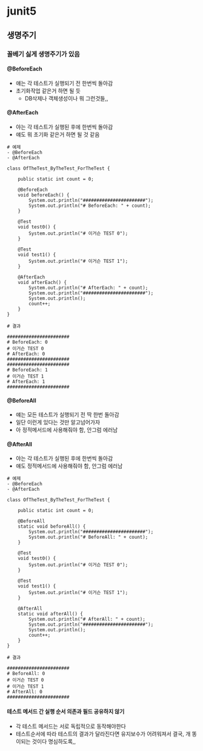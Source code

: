 # junit5

## 생명주기
### 꼴베기 싫게 생명주기가 있음

#### @BeforeEach
- 얘는 각 테스트가 실행되기 전 한번씩 돌아감
- 초기화작업 같은거 하면 될 듯
  - DB삭제나 객체생성이나 뭐 그런것들,,

#### @AfterEach
- 야는 각 테스트가 실행된 후에 한번씩 돌아감
- 얘도 뭐 초기화 같은거 하면 될 것 같음

```
# 예제
- @BeforeEach
- @AfterEach

class OfTheTest_ByTheTest_ForTheTest {

    public static int count = 0;

    @BeforeEach
    void beforeEach() {
        System.out.println("#######################");
        System.out.println("# BeforeEach: " + count);
    }

    @Test
    void test0() {
        System.out.println("# 이거슨 TEST 0");
    }

    @Test
    void test1() {
        System.out.println("# 이거슨 TEST 1");
    }

    @AfterEach
    void afterEach() {
        System.out.println("# AfterEach: " + count);
        System.out.println("#######################");
        System.out.println();
        count++;
    }
}
```
```
# 결과

#######################
# BeforeEach: 0
# 이거슨 TEST 0
# AfterEach: 0
#######################
#######################
# BeforeEach: 1
# 이거슨 TEST 1
# AfterEach: 1
#######################
```

#### @BeforeAll
- 얘는 모든 테스트가 실행되기 전 딱 한번 돌아감
- 일단 이런게 있다는 것만 알고넘어가자
- 아 정적메서드에 사용해줘야 함, 안그럼 에러남

#### @AfterAll
- 야는 각 테스트가 실행된 후에 한번씩 돌아감
- 얘도 정적메서드에 사용해줘야 함, 안그럼 에러남

```
# 예제
- @BeforeEach
- @AfterEach

class OfTheTest_ByTheTest_ForTheTest {

    public static int count = 0;

    @BeforeAll
    static void beforeAll() {
        System.out.println("#######################");
        System.out.println("# BeforeAll: " + count);
    }

    @Test
    void test0() {
        System.out.println("# 이거슨 TEST 0");
    }

    @Test
    void test1() {
        System.out.println("# 이거슨 TEST 1");
    }

    @AfterAll
    static void afterAll() {
        System.out.println("# AfterAll: " + count);
        System.out.println("#######################");
        System.out.println();
        count++;
    }
}
```
```
# 결과

#######################
# BeforeAll: 0
# 이거슨 TEST 0
# 이거슨 TEST 1
# AfterAll: 0
#######################
```

#### 테스트 메서드 간 실행 순서 의존과 필드 공유하지 않기
- 각 테스트 메서드는 서로 독립적으로 동작해야한다
- 테스트순서에 따라 테스트의 결과가 달라진다면 유지보수가 어려워져서 결국, 개 똥이되는 것이다 명심하도록,,







